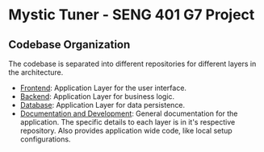 # Mystic Tuner - SENG 401 G7 Project



## Codebase Organization
The codebase is separated into different repositories for different layers in the architecture.

- [Frontend](https://github.com/MTG-Deck-Aid/frontend): Application Layer for the user interface.
- [Backend](https://github.com/MTG-Deck-Aid/backend): Application Layer for business logic.
- [Database](https://github.com/MTG-Deck-Aid/database): Application Layer for data persistence.
- [Documentation and Development](https://github.com/MTG-Deck-Aid/documentation): General documentation for the application. The specific details to each layer is in it's respective repository. Also provides application wide code, like local setup configurations.


<!--

**Here are some ideas to get you started:**

🙋‍♀️ A short introduction - what is your organization all about?


🌈 Contribution guidelines - how can the community get involved?
👩‍💻 Useful resources - where can the community find your docs? Is there anything else the community should know?
🍿 Fun facts - what does your team eat for breakfast?
🧙 Remember, you can do mighty things with the power of [Markdown](https://docs.github.com/github/writing-on-github/getting-started-with-writing-and-formatting-on-github/basic-writing-and-formatting-syntax)
-->
